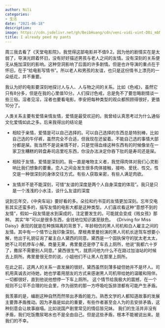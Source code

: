 ```yaml
---
author: Nili
categories:
- 生活
date: "2021-06-18"
description: 
image: https://cdn.jsdelivr.net/gh/BeibHuang/cdn/veni-vidi-vint-DOi_mbNXciw-unsplash.jpg
title: I already peed my pants
---
```


周三我去看了《天堂电影院》，我觉得这部电影并不值9.2。因为他的剧情实在是太弱了，导演光顾着怀旧，没有好好描述男孩与老人之间的友情。没有深刻的关系便无从施加深刻的影响。这种空洞影响了后面的许多剧情。但是也许导演的重点在于怀旧，在于“给电影写情书”。所以老人和男孩的友谊，也只是这份情书上漂亮的一朵纸花，并不重要。

我认为好的电影要深刻地探讨人与人、人与物之间的关系。比如《色戒》，虽然它只有8分多，但是在我的心里值10分。人们探讨色戒，总是免不了要忽略剧情谈一些三俗。淫者见淫，淫者也要看电影。李安把每种类型的观众都照顾得很好，更值10分了。

人类关系主要有爱情亲情友情，爱情是最受欢迎的。我曾经认真思考过为什么通俗文化爱情如此之多。后来我得出的结论是

  - 相较于亲情，爱情是可以自己选择的。可以自己选择的东西总是特别棒，比如自己选的牛仔裤，虽然完全不合适，但我现在还留着。不能自己选的事情大部分都是屎。我当然不是说亲情不好，只是觉得血缘这种东西有的时候像坐在一家卫生糟糕的转盘寿司店里吃东西，你没办法决定你吞下肚的是寿司还是屎。

  - 相较于友情，爱情是深刻的。我一直是唯物主义者，我觉得肉体对我们心灵影响比我们想象的要重。恋人之间会发生很多肉体接触，接吻、爱抚、性交。性交是一种很深刻的身体交往方式。有些人获取亲密，有些人满足肉欲。

  - 友情并不是不能深刻，可惜“友谊的深度是两个人自身深度的体现”。我只是只是一个浅浅的小水洼，谈什么友谊的深度

  

说到忘年交，《中央车站》要好看的多。朵拉和约书亚的友情更加深刻。忘年交电影其实还蛮多的，描写友情的电影大都是这种类型。人们喜欢看这种“意想不到的友情”，假如一段友情是水到渠成的，注定要发生的。可能就会变成《贱女孩》那种。
  其实“年”可以是很多东西，金钱地位知识甚至肤色。
  《Driving for Miss Daisy》表现的就是在种族隔离的背景下，年龄相仿的黑人司机和白人雇主之间的友情。其中有一个情节让我印象深刻。摩根弗里曼扮演的黑人司机长途驾车想要小解，他出于礼貌征询了雇主白人黛西的同意。黛西是一个固执保守的犹太老太太，她不让司机停车小解。商量无果，弗里曼还是停了车去上厕所，他说“我都六十岁了，撒尿不需要别人同意。”
  黛西很生气，就质问他为什么不在路过加油站的时候去上厕所。弗里曼很无奈的说，小姐他们不让黑人在那里上厕所。

  在此之前，这两人的关系一直发展的很好。黛西虽然刻薄多疑但她并不是坏人。司机用真诚去对待她，她也学着用朋友的方式来感谢黑人司机带给她的温暖和陪伴。一切都很好，直到他说他想停一下车上厕所。
  这个情节给我极大的震撼，在一个规则不公平不合理的社会里，作为弱势的那一方呼吸吃饭排泄都有可能产生矛盾。

我羡慕的是，编剧这种自然而然带出矛盾的能力。熟悉文学的人都知道故事的发展主要靠矛盾推动。因为矛盾是如此的重要，有些作者甚至会人为的去安排矛盾，这种刻意会让故事崩塌。比如说国产剧里常见的情侣皆兄妹。
我们的生活并非没有矛盾，我们吃饭撒尿喝水也不是全由自己。但是这些矛盾，根本不能被说出来。是我们的不幸。





